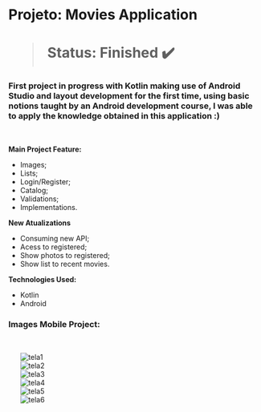 
<h1> Projeto: Movies Application <h1> 

  > Status: Finished ✔️
  
  ### First project in progress with Kotlin making use of Android Studio and layout development for the first time, using basic notions taught by an Android development course, I was able to apply the knowledge obtained in this application :)

  
  <br>
  
  <strong> Main Project Feature: </strong>
  + Images;
  + Lists;
  + Login/Register;
  + Catalog;
  + Validations;
  + Implementations.
  
  
  <strong> New Atualizations </strong>
  + Consuming new API;
  + Acess to registered;
  + Show photos to registered;
  + Show list to recent movies.
  
  
  <strong> Technologies Used: </strong>
   + Kotlin
   + Android 
  
  
   ### Images Mobile Project:
  
  <br>
  
&nbsp;&nbsp;&nbsp;&nbsp;&nbsp;&nbsp;![tela1](https://user-images.githubusercontent.com/79876042/143046620-294f7542-bd73-4b7e-ad4b-26f59bb5412a.png)
  <br>
&nbsp;&nbsp;&nbsp;&nbsp;&nbsp;&nbsp;![tela2](https://user-images.githubusercontent.com/79876042/143046779-d75b7480-c09e-45ea-9301-843201800944.png)
  <br>
&nbsp;&nbsp;&nbsp;&nbsp;&nbsp;&nbsp;![tela3](https://user-images.githubusercontent.com/79876042/143586635-46b847ae-2ea5-4fcd-a3bd-4f06896b98db.png)
  <br>
&nbsp;&nbsp;&nbsp;&nbsp;&nbsp;&nbsp;![tela4](https://user-images.githubusercontent.com/79876042/143047012-d6e620b4-d7f5-47c4-916c-be4455c951cc.png)
  <br>
&nbsp;&nbsp;&nbsp;&nbsp;&nbsp;&nbsp;![tela5](https://user-images.githubusercontent.com/79876042/143047161-944598af-841f-41f5-9b67-871199f080fa.png)
  <br>
&nbsp;&nbsp;&nbsp;&nbsp;&nbsp;&nbsp;![tela6](https://user-images.githubusercontent.com/79876042/143047300-ad12ec5f-7314-4051-868d-873249f5d952.png)

